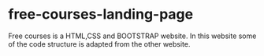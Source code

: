 # free-courses-landing-page
Free courses is a HTML,CSS and BOOTSTRAP website. In this website some of the code structure is adapted from the other website.
